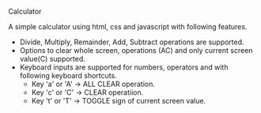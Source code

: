 Calculator

A simple calculator using html, css and javascript with following features.

- Divide, Multiply, Remainder, Add, Subtract operations are supported.
- Options to clear whole screen, operations (AC) and only current screen value(C) supported.
- Keyboard inputs are supported for numbers, operators and with following  keyboard shortcuts.
    - Key 'a' or 'A' -> ALL CLEAR operation.
    - Key 'c' or 'C' -> CLEAR operatiion.
    - Key 't' or 'T' -> TOGGLE sign of current screen value.